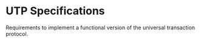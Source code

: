 # UTP Specifications

Requirements to implement a functional version of the universal transaction protocol.